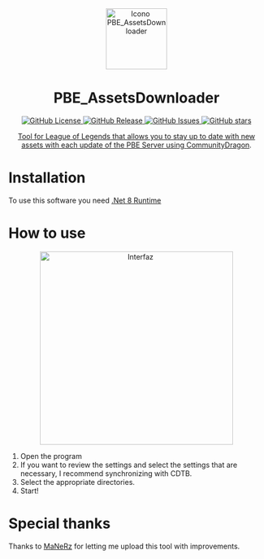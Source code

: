<div align="center">
  <img src="https://github.com/Neinndall/PBE_AssetsDownloader/blob/main/img/Icon.png" alt="Icono PBE_AssetsDownloader" width="120"/>
</div>

<div align="center">
  <h1>PBE_AssetsDownloader</h1>
</div>

<div align="center">
<a href="https://github.com/Neinndall/PBE_AssetsDownloader/blob/main/LICENSE">
  <img alt="GitHub License" target="_blank" src="https://img.shields.io/github/license/Neinndall/PBE_AssetsDownloader">
</a>
  
<a href="https://github.com/Neinndall/PBE_AssetsDownloader/releases">
  <img alt="GitHub Release" target="_blank" src="https://img.shields.io/github/release/Neinndall/PBE_AssetsDownloader">

<a href="https://github.com/Neinndall/PBE_AssetsDownloader/issues">
  <img alt="GitHub Issues" target="_blank" src="https://img.shields.io/github/issues/Neinndall/PBE_AssetsDownloader">

<a href="https://github.com/Neinndall/PBE_AssetsDownloader/stargazers">
  <img alt="GitHub stars" target="_blank" src="https://img.shields.io/github/stars/Neinndall/PBE_AssetsDownloader?style=flat">
</div>

<div align="center">
  <p>Tool for League of Legends that allows you to stay up to date with new assets with each update of the PBE Server using <a href="https://raw.communitydragon.org/">CommunityDragon</a>.</p>
</div>

# Installation
To use this software you need [.Net 8 Runtime](https://dotnet.microsoft.com/en-us/download/dotnet/thank-you/runtime-desktop-8.0.8-windows-x64-installer)

# How to use

<div align="center">
  <img src="https://github.com/user-attachments/assets/7c5db522-3ae3-46dc-9d52-f618dd09865b" alt="Interfaz" width="380x380"/>
</div>

1. Open the program
2. If you want to review the settings and select the settings that are necessary, I recommend synchronizing with CDTB.
3. Select the appropriate directories.
4. Start!

# Special thanks
Thanks to [MaNeRz](https://github.com/MaNeRz) for letting me upload this tool with improvements.
